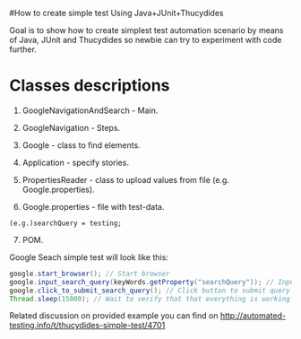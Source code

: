 #How to create simple test Using Java+JUnit+Thucydides

Goal is to show how to create simplest test automation scenario by means of Java, JUnit and Thucydides so newbie can try to experiment with code further. 


# Classes descriptions


1) GoogleNavigationAndSearch - Main.

2) GoogleNavigation - Steps.

3) Google - class to find elements.

4) Application - specify stories.

5) PropertiesReader - class to upload values from file (e.g. Google.properties).

6) Google.properties - file with test-data.
```
(e.g.)searchQuery = testing;
```

7) POM.


Google Seach simple test will look like this:
```java
google.start_browser(); // Start browser
google.input_search_query(keyWords.getProperty("searchQuery")); // Input search query 
google.click_to_submit_search_query(); // Click button to submit query
Thread.sleep(15000); // Wait to verify that that everything is working well
```

Related discussion on provided example you can find on http://automated-testing.info/t/thucydides-simple-test/4701
